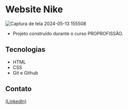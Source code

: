 # Website Nike

![Captura de tela 2024-05-13 155508](https://github.com/JoaoEduSB/Website_Nike/assets/146045770/d3cc8e09-485c-4264-92c3-6a24a20a6493)

- Projeto construído durante o curso PROPROFISSÃO.

## Tecnologias

- HTML
- CSS
- Git e Github

## Contato
[(LinkedIn)](https://www.linkedin.com/in/joaoedusb/)
